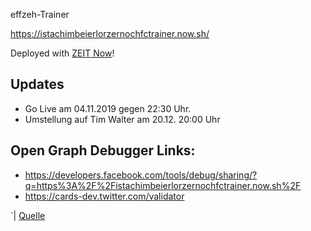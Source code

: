 effzeh-Trainer

https://istachimbeierlorzernochfctrainer.now.sh/

Deployed with [ZEIT Now](https://zeit.co/docs)!

## Updates
* Go Live am 04.11.2019 gegen 22:30 Uhr.
* Umstellung auf Tim Walter am 20.12. 20:00 Uhr


## Open Graph Debugger Links:
* https://developers.facebook.com/tools/debug/sharing/?q=https%3A%2F%2Fistachimbeierlorzernochfctrainer.now.sh%2F
* https://cards-dev.twitter.com/validator


 `| <a href="#" class="link">Quelle</a>